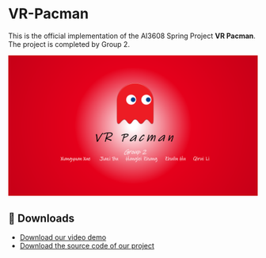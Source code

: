 # VR-Pacman
This is the official implementation of the AI3608 Spring Project **VR Pacman**. The project is completed by Group 2.

<div align="center">
    <img src='__assets__/Pacman.png'/>
</div>

## 🎈 Downloads
- [Download our video demo](https://jbox.sjtu.edu.cn/l/u1jjz4)
- [Download the source code of our project](https://jbox.sjtu.edu.cn/l/e1epLa)
